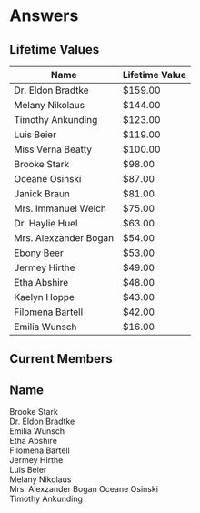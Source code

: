 # Answers

## Lifetime Values

Name                  | Lifetime Value 
--------------------- | --------------
Dr. Eldon Bradtke     |        $159.00
Melany Nikolaus       |        $144.00
Timothy Ankunding     |        $123.00
Luis Beier            |        $119.00
Miss Verna Beatty     |        $100.00
Brooke Stark          |         $98.00
Oceane Osinski        |         $87.00
Janick Braun          |         $81.00
Mrs. Immanuel Welch   |         $75.00
Dr. Haylie Huel       |         $63.00
Mrs. Alexzander Bogan |         $54.00
Ebony Beer            |         $53.00
Jermey Hirthe         |         $49.00
Etha Abshire          |         $48.00
Kaelyn Hoppe          |         $43.00
Filomena Bartell      |         $42.00
Emilia Wunsch         |         $16.00

## Current Members

Name                 
---------------------
Brooke Stark         
Dr. Eldon Bradtke    
Emilia Wunsch        
Etha Abshire         
Filomena Bartell     
Jermey Hirthe        
Luis Beier           
Melany Nikolaus      
Mrs. Alexzander Bogan
Oceane Osinski       
Timothy Ankunding    
